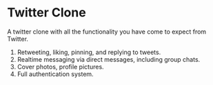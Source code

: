 # Twitter Clone

A twitter clone with all the functionality you have come to expect from Twitter.

1. Retweeting, liking, pinning, and replying to tweets.
2. Realtime messaging via direct messages, including group chats.
3. Cover photos, profile pictures.
4. Full authentication system.
